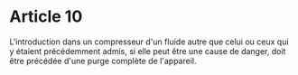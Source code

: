 # Article 10

L'introduction dans un compresseur d'un fluide autre que celui ou ceux qui y étaient précédemment admis, si elle peut être une cause de danger, doit être précédée d'une purge complète de l'appareil.
